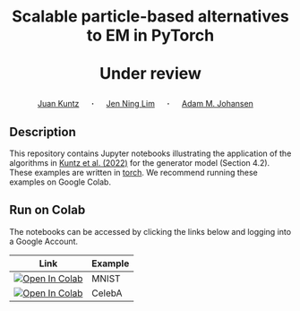 # <p align="center">Scalable particle-based alternatives to EM in PyTorch<br><br>Under review</p>

<div align="center">
  <a href="https://juankuntz.github.io/" target="_blank">Juan&nbsp;Kuntz</a> &emsp; <b>&middot;</b> &emsp;
  <a href="https://jenninglim.github.io/" target="_blank">Jen Ning&nbsp;Lim</a> &emsp; <b>&middot;</b> &emsp;
  <a href="https://warwick.ac.uk/fac/sci/statistics/staff/academic-research/johansen/" target="_blank">Adam M.&nbsp;Johansen</a> &emsp; </b> 

</div>

## Description

This repository contains Jupyter notebooks illustrating the application of the 
algorithms in [Kuntz et al. (2022)](https://juankuntz.github.io/publication/parem/)
for the generator model (Section 4.2).
These examples are written in [torch](https://github.com/pytorch/pytorch). 
We recommend running these examples on Google Colab. 

## Run on Colab

The notebooks can be accessed by clicking the links below and logging into a Google Account.

| Link | Example |
|:----:|:-----|
|[![Open In Colab](https://colab.research.google.com/assets/colab-badge.svg)](https://colab.research.google.com/github/juankuntz/ParEM/blob/main/torch/MNIST.ipynb)  | MNIST |
|[![Open In Colab](https://colab.research.google.com/assets/colab-badge.svg)](https://colab.research.google.com/github/juankuntz/ParEM/blob/main/torch/CelebA.ipynb) | CelebA |
